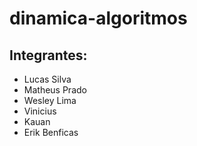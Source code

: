 # dinamica-algoritmos
## Integrantes:
- Lucas Silva
- Matheus Prado
- Wesley Lima
- Vinicius 
- Kauan
- Erik Benficas
